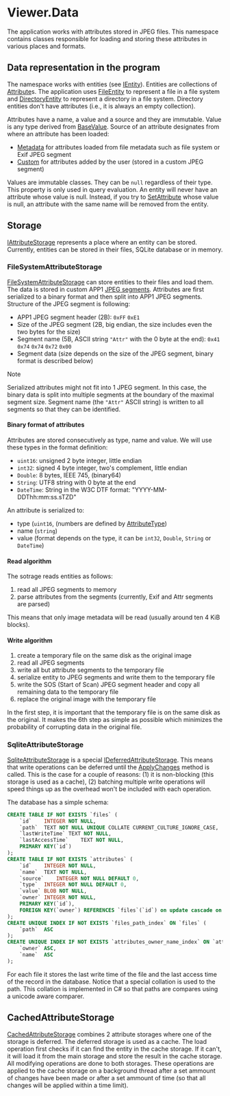 # Viewer.Data

The application works with attributes stored in JPEG files. This namespace contains classes responsible for loading and storing these attributes in various places and formats.

## Data representation in the program

The namespace works with entities (see [IEntity](xref:Viewer.Data.IEntity)). Entities are collections of [Attribute](xref:Viewer.Data.Attribute)s. The application uses [FileEntity](xref:Viewer.Data.FileEntity) to represent a file in a file system and [DirectoryEntity](xref:Viewer.Data.DirectoryEntity) to represent a directory in a file system. Directory entities don't have attributes (i.e., it is always an empty collection). 

Attributes have a name, a value and a source and they are immutable. Value is any type derived from [BaseValue](xref:Viewer.Data.BaseValue). Source of an attribute designates from where an attribute has been loaded:

- [Metadata](xref:Viewer.Data.AttributeSource.Metadata) for attributes loaded from file metadata such as file system or Exif JPEG segment
- [Custom](xref:Viewer.Data.AttributeSource.Custom) for attributes added by the user (stored in a custom JPEG segment)

Values are immutable classes. They can be `null` regardless of their type. This property is only used in query evaluation. An entity will never have an attribute whose value is null. Instead, if you try to [SetAttribute](xref:Viewer.Data.IEntity#Viewer_Data_IEntity_SetAttribute_Viewer_Data_Attribute_) whose value is null, an attribute with the same name will be removed from the entity.

## Storage

[IAttributeStorage](xref:Viewer.Data.Storage.IAttributeStorage) represents a place where an entity can be stored. Currently, entities can be stored in their files, SQLite database or in memory. 

### FileSystemAttributeStorage

[FileSystemAttributeStorage](xref:Viewer.Data.Storage.FileSystemAttributeStorage) can store entities to their files and load them. The data is stored in custom APP1 [JPEG segments](https://en.wikipedia.org/wiki/JPEG#Syntax_and_structure). Attributes are first serialized to a binary format and then split into APP1 JPEG segments. Structure of the JPEG segment is following:

- APP1 JPEG segment header (2B): `0xFF` `0xE1`
- Size of the JPEG segment (2B, big endian, the size includes even the two bytes for the size)
- Segment name (5B, ASCII string `"Attr"` with the 0 byte at the end): `0x41` `0x74` `0x74` `0x72` `0x00`
- Segment data (size depends on the size of the JPEG segment, binary format is described below)

> [!NOTE]
> Serialized attributes might not fit into 1 JPEG segment. In this case, the binary data is split into multiple segments at the boundary of the maximal segment size. Segment name (the `"Attr"` ASCII string) is written to all segments so that they can be identified.

#### Binary format of attributes

Attributes are stored consecutively as type, name and value. We will use these types in the format definition:
- `uint16`: unsigned 2 byte integer, little endian
- `int32`: signed 4 byte integer, two's complement, little endian
- `Double`: 8 bytes, IEEE 745, (binary64)
- `String`: UTF8 string with 0 byte at the end
- `DateTime`: String in the W3C DTF format: "YYYY-MM-DDThh:mm:ss.sTZD"

An attribute is serialized to:
- type (`uint16`, (numbers are defined by [AttributeType](xref:Viewer.Data.Formats.Attributes.AttributeType))
- name (`string`)
- value (format depends on the type, it can be `int32`, `Double`, `String` or `DateTime`)

#### Read algorithm

The sotrage reads entities as follows:

1. read all JPEG segments to memory
2. parse attributes from the segments (currently, Exif and Attr segments are parsed)

This means that only image metadata will be read (usually around ten 4 KiB blocks).

#### Write algorithm

1. create a temporary file on the same disk as the original image
2. read all JPEG segments
3. write all but attribute segments to the temporary file
4. serialize entity to JPEG segments and write them to the temporary file
5. write the SOS (Start of Scan) JPEG segment header and copy all remaining data to the temporary file
6. replace the original image with the temporary file

In the first step, it is important that the temporary file is on the same disk as the original. It makes the 6th step as simple as possible which minimizes the probability of corrupting data in the original file.

### SqliteAttributeStorage

[SqliteAttributeStorage](xref:Viewer.Data.Storage.SqliteAttributeStorage) is a special [IDeferredAttributeStorage](xref:Viewer.Data.Storage.IDeferredAttributeStorage). This means that write operations can be deferred until the [ApplyChanges](xref:Viewer.Data.Storage.IDeferredAttributeStorage#Viewer_Data_Storage_IDeferredAttributeStorage_ApplyChanges) method is called. This is the case for a couple of reasons: (1) it is non-blocking (this storage is used as a cache), (2) batching multiple write operations will speed things up as the overhead won't be included with each operation.

The database has a simple schema:

```SQL
CREATE TABLE IF NOT EXISTS `files` (
	`id`	INTEGER NOT NULL,
	`path`	TEXT NOT NULL UNIQUE COLLATE CURRENT_CULTURE_IGNORE_CASE,
	`lastWriteTime`	TEXT NOT NULL,
	`lastAccessTime`	TEXT NOT NULL,
	PRIMARY KEY(`id`)
);
CREATE TABLE IF NOT EXISTS `attributes` (
	`id`	INTEGER NOT NULL,
	`name`	TEXT NOT NULL,
	`source`	INTEGER NOT NULL DEFAULT 0,
	`type`	INTEGER NOT NULL DEFAULT 0,
	`value`	BLOB NOT NULL,
	`owner`	INTEGER NOT NULL,
	PRIMARY KEY(`id`),
	FOREIGN KEY(`owner`) REFERENCES `files`(`id`) on update cascade on delete cascade
);
CREATE UNIQUE INDEX IF NOT EXISTS `files_path_index` ON `files` (
	`path`	ASC
);
CREATE UNIQUE INDEX IF NOT EXISTS `attributes_owner_name_index` ON `attributes` (
	`owner`	ASC,
	`name`	ASC
);
```

For each file it stores the last write time of the file and the last access time of the record in the database. Notice that a special collation is used to the path. This collation is implemented in C# so that paths are compares using a unicode aware comparer.

## CachedAttributeStorage 

[CachedAttributeStorage](xref:Viewer.Data.Storage.CachedAttributeStorage) combines 2 attribute storages where one of the storage is deferred. The deferred storage is used as a cache. The load operation first checks if it can find the entity in the cache storage. If it can't, it will load it from the main storage and store the result in the cache storage. All modifying operations are done to both storages. These operations are applied to the cache storage on a background thread after a set ammount of changes have been made or after a set ammount of time (so that all changes will be applied within a time limit).